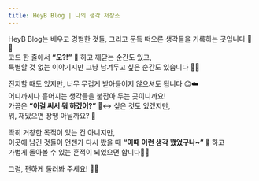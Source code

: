 ```yaml
---
title: HeyB Blog | 나의 생각 저장소
---
```

HeyB Blog는 배우고 경험한 것들, 그리고 문득 떠오른 생각들을 기록하는 곳입니다 📝💡  
코드 한 줄에서 **“오?!”** 🤩 하고 깨닫는 순간도 있고,  
특별할 것 없는 이야기지만 그냥 남겨두고 싶은 순간도 있습니다 🎈✨

진지할 때도 있지만, 너무 무겁게 받아들이지 않으셔도 됩니다 😊☁️  
어디까지나 흩어지는 생각들을 붙잡아 두는 곳이니까요!  
가끔은 **“이걸 써서 뭐 하겠어?”** 🙂‍↔️ 싶은 것도 있겠지만,  
뭐, 재밌으면 장땡 아닐까요? 🥳

딱히 거창한 목적이 있는 건 아니지만,  
이곳에 남긴 것들이 언젠가 다시 봤을 때 **“이때 이런 생각 했었구나~”** 🧐 하고  
가볍게 돌아볼 수 있는 흔적이 되었으면 합니다🐾✨

그럼, 편하게 둘러봐 주세요! 🚀🌟